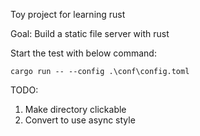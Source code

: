 Toy project for learning rust

Goal: Build a static file server with rust

Start the test with below command:

    cargo run -- --config .\conf\config.toml

TODO:
1. Make directory clickable
2. Convert to use async style